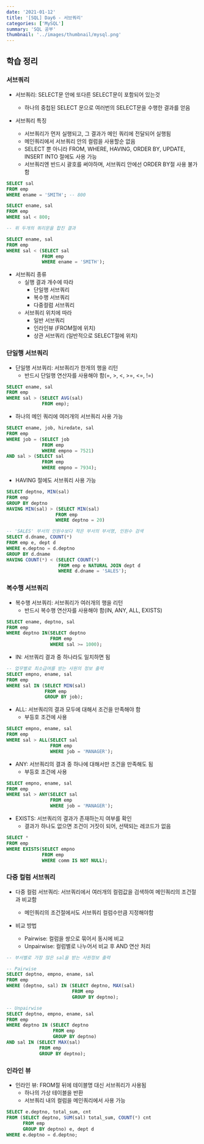 ```yaml
---
date: '2021-01-12'
title: '[SQL] Day6 - 서브쿼리'
categories: ['MySQL']
summary: 'SQL 공부'
thumbnail: '../images/thumbnail/mysql.png'
---
```



## 학습 정리

### 서브쿼리

- 서브쿼리: SELECT문 안에 또다른 SELECT문이 포함되어 있는것
	- 하나의 중첩된 SELECT 문으로 여러번의 SELECT문을 수행한 결과를 얻음

- 서브쿼리 특징
	- 서브쿼리가 먼저 실행되고, 그 결과가 메인 쿼리에 전달되어 실행됨
	- 메인쿼리에서 서브쿼리 안의 컬럼을 사용할순 없음
	- SELECT 뿐 아니라 FROM, WHERE, HAVING, ORDER BY, UPDATE, INSERT INTO 절에도 사용 가능
	- 서브쿼리엔 반드시 괄호를 써야하며, 서브쿼리 안에선 ORDER BY절 사용 불가함

```sql
SELECT sal
FROM emp
WHERE ename = 'SMITH'; -- 800

SELECT ename, sal
FROM emp
WHERE sal < 800;

-- 위 두개의 쿼리문을 합친 결과

SELECT ename, sal
FROM emp
WHERE sal < (SELECT sal
             FROM emp
             WHERE ename = 'SMITH');
```

- 서브쿼리 종류
	- 실행 결과 개수에 따라
		- 단일행 서브쿼리
		- 복수행 서브쿼리
		- 다중컬럼 서브쿼리
	- 서브쿼리 위치에 따라
		- 일반 서브쿼리
		- 인라인뷰 (FROM절에 위치)
		- 상관 서브쿼리 (일반적으로 SELECT절에 위치)


### 단일행 서브쿼리

- 단일행 서브쿼리: 서브쿼리가 한개의 행을 리턴
	- 반드시 단일행 연산자를 사용해야 함(=, >, <, >=, <=, !=)

```sql
SELECT ename, sal
FROM emp
WHERE sal > (SELECT AVG(sal)
             FROM emp);
```

- 하나의 메인 쿼리에 여러개의 서브쿼리 사용 가능

```sql
SELECT ename, job, hiredate, sal
FROM emp
WHERE job = (SELECT job
             FROM emp
             WHERE empno = 7521)
AND sal > (SELECT sal
             FROM emp
             WHERE empno = 7934);
```

- HAVING 절에도 서브쿼리 사용 가능

```sql
SELECT deptno, MIN(sal)
FROM emp
GROUP BY deptno
HAVING MIN(sal) > (SELECT MIN(sal)
                  FROM emp
                  WHERE deptno = 20)
```

```sql
-- 'SALES' 부서의 인원수보다 적은 부서의 부서명, 인원수 검색
SELECT d.dname, COUNT(*)
FROM emp e, dept d
WHERE e.deptno = d.deptno
GROUP BY d.dname
HAVING COUNT(*) < (SELECT COUNT(*)
                   FROM emp e NATURAL JOIN dept d
                   WHERE d.dname = 'SALES');
```

### 복수행 서브쿼리

- 복수행 서브쿼리: 서브쿼리가 여러개의 행을 리턴
	- 반드시 복수행 연산자를 사용해야 함(IN, ANY, ALL, EXISTS)

```sql
SELECT ename, deptno, sal
FROM emp
WHERE deptno IN(SELECT deptno
                FROM emp
                WHERE sal >= 1000);
```

- IN: 서브쿼리 결과 중 하나라도 일치하면 됨

```sql
-- 업무별로 최소급여를 받는 사원의 정보 출력
SELECT empno, ename, sal
FROM emp
WHERE sal IN (SELECT MIN(sal)
              FROM emp
              GROUP BY job);
```

- ALL: 서브쿼리의 결과 모두에 대해서 조건을 만족해야 함
	- 부등호 조건에 사용

```sql
SELECT empno, ename, sal
FROM emp
WHERE sal > ALL(SELECT sal
                FROM emp
                WHERE job = 'MANAGER');
```

- ANY: 서브쿼리의 결과 중 하나에 대해서만 조건을 만족해도 됨
	- 부등호 조건에 사용

```sql
SELECT empno, ename, sal
FROM emp
WHERE sal > ANY(SELECT sal
                FROM emp
                WHERE job = 'MANAGER');
```

- EXISTS: 서브쿼리의 결과가 존재하는지 여부를 확인
	- 결과가 하나도 없으면 조건이 거짓이 되어, 선택되는 레코드가 없음

```sql
SELECT *
FROM emp
WHERE EXISTS(SELECT empno
             FROM emp
             WHERE comm IS NOT NULL);
```


### 다중 컬럼 서브쿼리

- 다중 컬럼 서브쿼리: 서브쿼리에서 여러개의 컬럼값을 검색하여 메인쿼리의 조건절과 비교함
	- 메인쿼리의 조건절에서도 서브쿼리 컬럼수만큼 지정해야함

- 비교 방법
	- Pairwise: 컬럼을 쌍으로 묶어서 동시에 비교
	- Unpairwise: 컬럼별로 나누어서 비교 후 AND 연산 처리

```sql
-- 부서별로 가장 많은 sal을 받는 사원정보 출력

-- Pairwise
SELECT deptno, empno, ename, sal
FROM emp
WHERE (deptno, sal) IN (SELECT deptno, MAX(sal)
                        FROM emp
                        GROUP BY deptno);

-- Unpairwise
SELECT deptno, empno, ename, sal
FROM emp
WHERE deptno IN (SELECT deptno
				 FROM emp
				 GROUP BY deptno)
AND sal IN (SELECT MAX(sal)
			FROM emp
			GROUP BY deptno);
```


### 인라인 뷰

- 인라인 뷰: FROM절 뒤에 테이블명 대신 서브쿼리가 사용됨
	- 하나의 가상 테이블을 반환
	- 서브쿼리 내의 컬럼을 메인쿼리에서 사용 가능

```sql
SELECT e.deptno, total_sum, cnt
FROM (SELECT deptno, SUM(sal) total_sum, COUNT(*) cnt
      FROM emp
      GROUP BY deptno) e, dept d
WHERE e.deptno = d.deptno;
````
